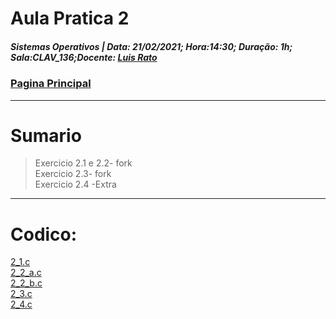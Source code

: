 # Aula Pratica 2  
##### *Sistemas Operativos* | **Data:** 21/02/2021; **Hora**:14:30; **Duração**: 1h; **Sala**:CLAV_136;**Docente**: [Luis Rato](../../#docentes)  
### [Pagina Principal](../../)  
---
# Sumario   
> Exercicio 2.1 e 2.2- fork  
> Exercicio 2.3- fork  
> Exercicio 2.4 -Extra  

---
# Codico:  

[2_1.c](2_1.c)  
[2_2_a.c](2_2_a.c)  
[2_2_b.c](2_2_b.c)  
[2_3.c](2_3.c)  
[2_4.c](2_4.c)  